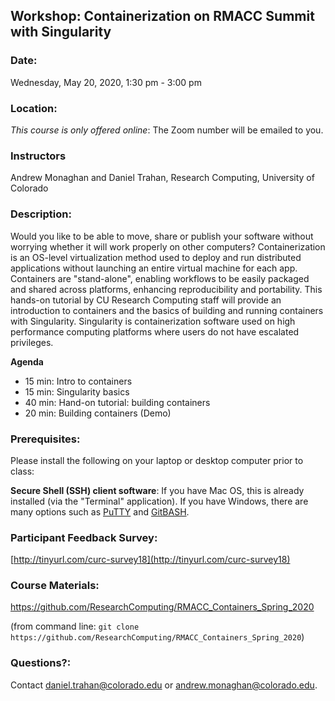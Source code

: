 ## Workshop: Containerization on RMACC Summit with Singularity

### Date: 
Wednesday, May 20, 2020, 1:30 pm - 3:00 pm

### Location: 

_This course is only offered online_: The Zoom number will be emailed to you.


### Instructors 
Andrew Monaghan and Daniel Trahan, Research Computing, University of Colorado

### Description: 
Would you like to be able to move, share or publish your software without worrying whether it will work properly on other computers? Containerization is an OS-level virtualization method used to deploy and run distributed applications without launching an entire virtual machine for each app. Containers are "stand-alone", enabling workflows to be easily packaged and shared across platforms, enhancing reproducibility and portability. This hands-on tutorial by CU Research Computing staff will provide an introduction to containers and the basics of building and running containers with Singularity. Singularity is containerization software used on high performance computing platforms where users do not have escalated privileges.

__Agenda__
* 15 min: Intro to containers
* 15 min: Singularity basics
* 40 min: Hand-on tutorial: building containers
* 20 min: Building containers (Demo)

### Prerequisites: 

Please install the following on your laptop or desktop computer prior to class:

__Secure Shell (SSH) client software__:  If you have Mac OS, this is already installed (via the "Terminal" application).  If you have Windows, there are many options such as [PuTTY](https://www.putty.org) and [GitBASH](https://gitforwindows.org).  

### Participant Feedback Survey: 
[http://tinyurl.com/curc-survey18](http://tinyurl.com/curc-survey18)

### Course Materials: 
https://github.com/ResearchComputing/RMACC_Containers_Spring_2020

(from command line: `git clone https://github.com/ResearchComputing/RMACC_Containers_Spring_2020`)

### Questions?:
Contact daniel.trahan@colorado.edu or andrew.monaghan@colorado.edu.

